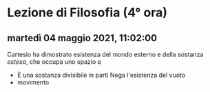 
# Lezione di Filosofia (4° ora)

## martedì 04 maggio 2021, 11:02:00

Cartesio ha dimostrato esistenza del mondo esterno e della sostanza *estesa*, che occupa uno spazio e 
* È una sostanza divisibile in parti
Nega l'esistenza del vuoto
* movimento
<!--stackedit_data:
eyJoaXN0b3J5IjpbLTE4NDQ5OTg1MDUsMTk4OTIyNjY4N119
-->